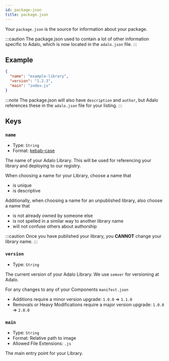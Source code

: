 ```yaml
---
id: package-json
title: package.json
---
```


Your `package.json` is the source for information about your package.

:::caution
The package.json used to contain a lot of other information specific to Adalo, which is now located in the `adalo.json` file.
:::

## Example

```json
{
  "name": "example-library",
  "version": "1.2.3",
  "main": "index.js"
}
```

:::note
The package.json will also have `description` and `author`, but Adalo references these in the `adalo.json` file for your listing.
:::

## Keys

### `name`

- Type: `String`
- Format: [kebab-case](https://en.wiktionary.org/wiki/kebab_case)

The name of your Adalo Library. This will be used for referencing your library and deploying to our registry.

When choosing a name for your Library, choose a name that

- is unique
- is descriptive

Additionally, when choosing a name for an unpublished library, also choose a name that

- is not already owned by someone else
- is not spelled in a similar way to another library name
- will not confuse others about authorship

:::caution
Once you have published your library, you **CANNOT** change your library name.
:::

### `version`

- Type: `String`

The current version of your Adalo Library. We use `semver` for versioning at Adalo.

For any changes to any of your Components `manifest.json`

- Additions require a minor version upgrade: `1.0.0` => `1.1.0`
- Removals or Heavy Modifications require a major version upgrade: `1.0.0` => `2.0.0`

### `main`

- Type: `String`
- Format: Relative path to image
- Allowed File Extensions: `.js`

The main entry point for your Library.
